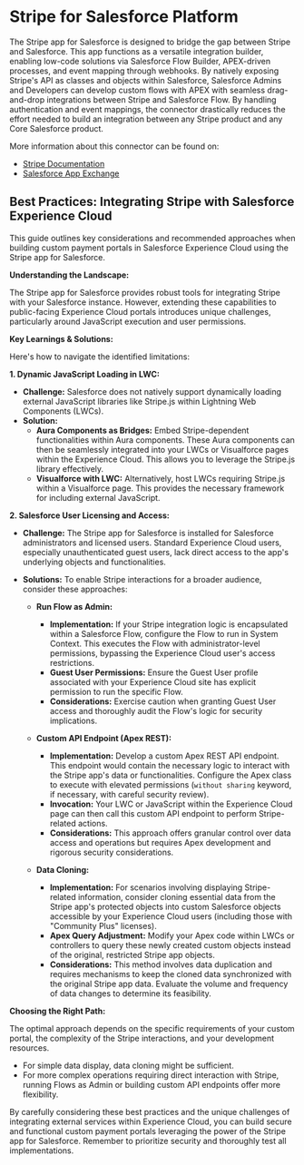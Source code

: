 # Stripe for Salesforce Platform

The Stripe app for Salesforce is designed to bridge the gap between Stripe and Salesforce. This app functions as a versatile integration builder, enabling low-code solutions via Salesforce Flow Builder, APEX-driven processes, and event mapping through webhooks. By natively exposing Stripe's API as classes and objects within Salesforce, Salesforce Admins and Developers can develop custom flows with APEX with seamless drag-and-drop integrations between Stripe and Salesforce Flow. By handling authentication and event mappings, the connector drastically reduces the effort needed to build an integration between any Stripe product and any Core Salesforce product.

More information about this connector can be found on:
* [Stripe Documentation](https://docs.stripe.com/connectors/stripe-connector-for-salesforce/overview)
* [Salesforce App Exchange](https://appexchange.salesforce.com/appxListingDetail?listingId=4dff0f8e-0b10-47c2-a3a3-f3905e7f7927)

## Best Practices: Integrating Stripe with Salesforce Experience Cloud

This guide outlines key considerations and recommended approaches when building custom payment portals in Salesforce Experience Cloud using the Stripe app for Salesforce.

**Understanding the Landscape:**

The Stripe app for Salesforce provides robust tools for integrating Stripe with your Salesforce instance. However, extending these capabilities to public-facing Experience Cloud portals introduces unique challenges, particularly around JavaScript execution and user permissions.

**Key Learnings & Solutions:**

Here's how to navigate the identified limitations:

**1. Dynamic JavaScript Loading in LWC:**

* **Challenge:** Salesforce does not natively support dynamically loading external JavaScript libraries like Stripe.js within Lightning Web Components (LWCs).
* **Solution:**
    * **Aura Components as Bridges:** Embed Stripe-dependent functionalities within Aura components. These Aura components can then be seamlessly integrated into your LWCs or Visualforce pages within the Experience Cloud. This allows you to leverage the Stripe.js library effectively.
    * **Visualforce with LWC:** Alternatively, host LWCs requiring Stripe.js within a Visualforce page. This provides the necessary framework for including external JavaScript.

**2. Salesforce User Licensing and Access:**

* **Challenge:** The Stripe app for Salesforce is installed for Salesforce administrators and licensed users. Standard Experience Cloud users, especially unauthenticated guest users, lack direct access to the app's underlying objects and functionalities.
* **Solutions:** To enable Stripe interactions for a broader audience, consider these approaches:

    * **Run Flow as Admin:**
        * **Implementation:** If your Stripe integration logic is encapsulated within a Salesforce Flow, configure the Flow to run in System Context. This executes the Flow with administrator-level permissions, bypassing the Experience Cloud user's access restrictions.
        * **Guest User Permissions:** Ensure the Guest User profile associated with your Experience Cloud site has explicit permission to run the specific Flow.
        * **Considerations:** Exercise caution when granting Guest User access and thoroughly audit the Flow's logic for security implications.

    * **Custom API Endpoint (Apex REST):**
        * **Implementation:** Develop a custom Apex REST API endpoint. This endpoint would contain the necessary logic to interact with the Stripe app's data or functionalities. Configure the Apex class to execute with elevated permissions (`without sharing` keyword, if necessary, with careful security review).
        * **Invocation:** Your LWC or JavaScript within the Experience Cloud page can then call this custom API endpoint to perform Stripe-related actions.
        * **Considerations:** This approach offers granular control over data access and operations but requires Apex development and rigorous security considerations.

    * **Data Cloning:**
        * **Implementation:** For scenarios involving displaying Stripe-related information, consider cloning essential data from the Stripe app's protected objects into custom Salesforce objects accessible by your Experience Cloud users (including those with "Community Plus" licenses).
        * **Apex Query Adjustment:** Modify your Apex code within LWCs or controllers to query these newly created custom objects instead of the original, restricted Stripe app objects.
        * **Considerations:** This method involves data duplication and requires mechanisms to keep the cloned data synchronized with the original Stripe app data. Evaluate the volume and frequency of data changes to determine its feasibility.

**Choosing the Right Path:**

The optimal approach depends on the specific requirements of your custom portal, the complexity of the Stripe interactions, and your development resources.

* For simple data display, data cloning might be sufficient.
* For more complex operations requiring direct interaction with Stripe, running Flows as Admin or building custom API endpoints offer more flexibility.

By carefully considering these best practices and the unique challenges of integrating external services within Experience Cloud, you can build secure and functional custom payment portals leveraging the power of the Stripe app for Salesforce. Remember to prioritize security and thoroughly test all implementations.

